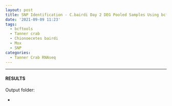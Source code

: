 ```yaml
---
layout: post
title: SNP Identification - C.bairdi Day 2 DEG Pooled Samples Using bcftools on Mox
date: '2021-09-09 11:23'
tags: 
  - bcftools
  - Tanner crab
  - Chionoecetes bairdi
  - Mox
  - SNP
categories: 
  - Tanner Crab RNAseq
---
```




---

#### RESULTS

Output folder:

- []()


